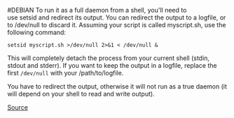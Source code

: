 #DEBIAN 
To run it as a full daemon from a shell, you'll need to use setsid and redirect its output. You can redirect the output to a logfile, or to /dev/null to discard it. Assuming your script is called myscript.sh, use the following command:

```
setsid myscript.sh >/dev/null 2>&1 < /dev/null &
```

This will completely detach the process from your current shell (stdin, stdout and stderr). If you want to keep the output in a logfile, replace the first `/dev/null` with your /path/to/logfile.

You have to redirect the output, otherwise it will not run as a true daemon (it will depend on your shell to read and write output).

[Source](https://stackoverflow.com/questions/19233529/run-bash-script-as-daemon)